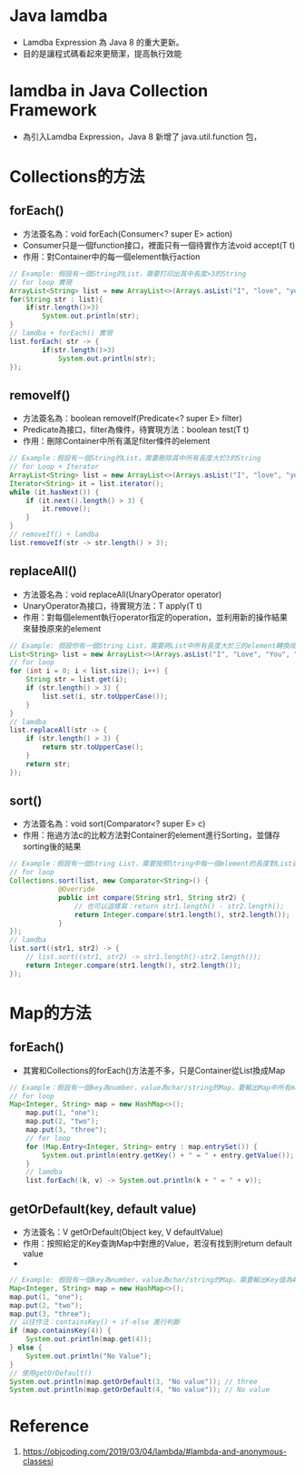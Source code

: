 # Java lamdba
* Lamdba Expression 為 Java 8 的重大更新。
* 目的是讓程式碼看起來更簡潔，提高執行效能

# lamdba in Java Collection Framework
* 為引入Lamdba Expression，Java 8 新增了 java.util.function 包，

# Collections的方法
## forEach()
* 方法簽名為：void forEach(Consumer<? super E> action)
* Consumer只是一個function接口，裡面只有一個待實作方法void accept(T t)
* 作用：對Container中的每一個element執行action
```java
// Example: 假設有一個String的List，需要打印出其中長度>3的String
// for loop 實現
ArrayList<String> list = new ArrayList<>(Arrays.asList("I", "love", "you", "too"));
for(String str : list){
    if(str.length()>3)
        System.out.println(str);
}
// lamdba + forEach() 實現
list.forEach( str -> {
        if(str.length()>3)
            System.out.println(str);
});
```

## removeIf()
* 方法簽名為：boolean removeIf(Predicate<? super E> filter)
* Predicate為接口，filter為條件，待實現方法：boolean test(T t)
* 作用：刪除Container中所有滿足filter條件的element
```java
// Example：假設有一個String的List，需要刪除其中所有長度大於3的String
// for Loop + Iterator
ArrayList<String> list = new ArrayList<>(Arrays.asList("I", "love", "you", "too"));
Iterator<String> it = list.iterator();
while (it.hasNext()) {
    if (it.next().length() > 3) {
        it.remove();
    }
}
// removeIf() + lamdba
list.removeIf(str -> str.length() > 3);
```

## replaceAll()
* 方法簽名為：void replaceAll(UnaryOperator<E> operator)
* UnaryOperator為接口，待實現方法：T apply(T t)
* 作用：對每個element執行operator指定的operation，並利用新的操作結果來替換原來的element
```java
// Example: 假設你有一個String List，需要將List中所有長度大於三的element轉換成UpperCase，其他element保持不變
List<String> list = new ArrayList<>(Arrays.asList("I", "Love", "You", "too"));
// for loop
for (int i = 0; i < list.size(); i++) {
    String str = list.get(i);
    if (str.length() > 3) {
        list.set(i, str.toUpperCase());
    }
}
// lamdba
list.replaceAll(str -> {
    if (str.length() > 3) {
        return str.toUpperCase();
    }
    return str;
});
```

## sort()
* 方法簽名為：void sort(Comparator<? super E> c)
* 作用：拖過方法c的比較方法對Container的element進行Sorting，並儲存sorting後的結果
```java
// Example：假設有一個String List，需要按照String中每一個element的長度對List進行排序
// for loop
Collections.sort(list, new Comparator<String>() {
            @Override
            public int compare(String str1, String str2) {
                // 也可以這樣寫：return str1.length() - str2.length();
                return Integer.compare(str1.length(), str2.length());
            }
});
// lamdba
list.sort((str1, str2) -> {
    // list.sort((str1, str2) -> str1.length()-str2.length());
    return Integer.compare(str1.length(), str2.length());
});
```

# Map的方法
## forEach()
* 其實和Collections的forEach()方法差不多，只是Container從List換成Map
```java
// Example：假設有一個key為number，value為char/string的Map，要輸出Map中所有mapping關係
// for loop
Map<Integer, String> map = new HashMap<>();
    map.put(1, "one");
    map.put(2, "two");
    map.put(3, "three");
    // for loop
    for (Map.Entry<Integer, String> entry : map.entrySet()) {
        System.out.println(entry.getKey() + " = " + entry.getValue());
    }
    // lamdba
    list.forEach((k, v) -> System.out.println(k + " = " + v));

```

## getOrDefault(key, default value)
* 方法簽名：V getOrDefault(Object key, V defaultValue)
* 作用：按照給定的Key查詢Map中對應的Value，若沒有找到則return default value
* 
```java
// Example: 假設有一個key為number，value為char/string的Map，需要輸出Key值為4的value，若沒有的話，輸出No value
Map<Integer, String> map = new HashMap<>();
map.put(1, "one");
map.put(2, "two");
map.put(3, "three");
// 以往作法：containsKey() + if-else 進行判斷
if (map.containsKey(4)) {
    System.out.println(map.get(4));
} else {
    System.out.println("No Value");
}
// 使用getOrDefault()   
System.out.println(map.getOrDefault(3, "No value")); // three
System.out.println(map.getOrDefault(4, "No value")); // No value

```
# Reference
1. https://objcoding.com/2019/03/04/lambda/#lambda-and-anonymous-classesi